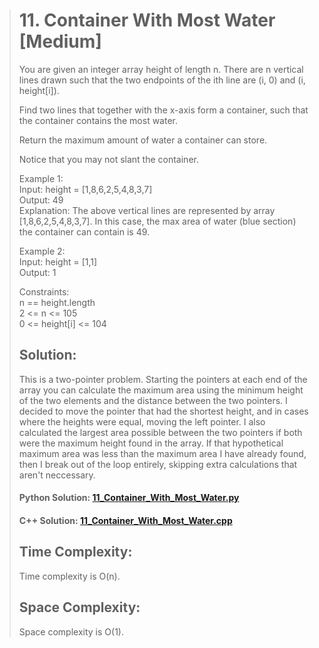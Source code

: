 ># 11. Container With Most Water [Medium]
>You are given an integer array height of length n. There are n vertical lines drawn such that the two endpoints of the ith line are (i, 0) and (i, height[i]).
>
>Find two lines that together with the x-axis form a container, such that the container contains the most water.
>
>Return the maximum amount of water a container can store.
>
>Notice that you may not slant the container.
>
>Example 1:  
>Input: height = [1,8,6,2,5,4,8,3,7]  
>Output: 49  
>Explanation: The above vertical lines are represented by array [1,8,6,2,5,4,8,3,7]. In this case, the max area of water (blue section) the container can contain is 49.
>
>Example 2:  
>Input: height = [1,1]  
>Output: 1  
>
>Constraints:  
>n == height.length  
>2 <= n <= 105  
>0 <= height[i] <= 104  
>
>## Solution:
>This is a two-pointer problem. Starting the pointers at each end of the array you can calculate the maximum area using the minimum height of the two elements and the distance between the two pointers. I decided to move the pointer that had the shortest height, and in cases where the heights were equal, moving the left pointer. I also calculated the largest area possible between the two pointers if both were the maximum height found in the array. If that hypothetical maximum area was less than the maximum area I have already found, then I break out of the loop entirely, skipping extra calculations that aren't neccessary.
>
>#### Python Solution: [11_Container_With_Most_Water.py](/python/11_Container_With_Most_Water.py)
>#### C++ Solution: [11_Container_With_Most_Water.cpp](/c++/11_Container_With_Most_Water.cpp)
>
>## Time Complexity:
>Time complexity is O(n).
>
>## Space Complexity:
>Space complexity is O(1).